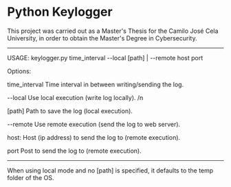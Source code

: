 # Python Keylogger

This project was carried out as a Master's Thesis for the Camilo José Cela University, in order to obtain the Master's Degree in Cybersecurity.

--------------------------------------
USAGE:
        keylogger.py time_interval --local [path] | --remote host port

Options:

time_interval   Time interval in between writing/sending the log.

--local         Use local execution (write log locally). /n

[path]          Path to save the log (local execution).

--remote        Use remote execution (send the log to web server).

host:           Host (ip address) to send the log to (remote execution).

port            Post to send the log to (remote execution).

--------------------------------------

When using local mode and no [path] is specified, it defaults to the temp folder of the OS.

